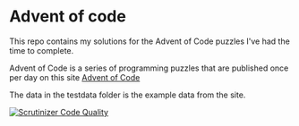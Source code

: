 # Advent of code

This repo contains my solutions for the Advent of Code puzzles I've had the time to complete.

Advent of Code is a series of programming puzzles that are published once per day on this site [Advent of Code](https://adventofcode.com/)

The data in the testdata folder is the example data from the site. 

[![Scrutinizer Code Quality](https://scrutinizer-ci.com/g/Challe-P/advent-of-code/badges/quality-score.png?b=master)](https://scrutinizer-ci.com/g/Challe-P/advent-of-code/?branch=master)
